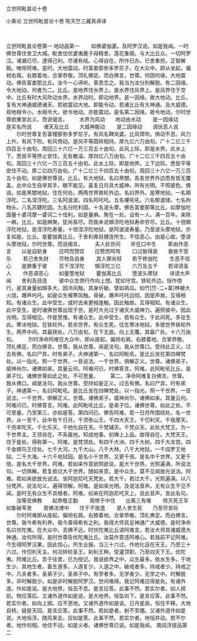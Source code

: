 <!-- { "loadSidebar": true } -->
立世阿毗昙论十卷


小乘论
立世阿毗昙论十卷
陈天竺三藏真谛译


　　

立世阿毗昙论卷第一
地动品第一
　　如佛婆伽婆。及阿罗汉说。如是我闻。一时佛世尊住舍卫大城。毗舍佉优婆夷鹿子母精舍。莲花重阁。与大比丘众。一切阿罗汉。诸漏已尽。逮得己利。尽诸有结。心得自在。所作已办。已舍重担。正智解脱。唯除阿难。是时。大地震动。时富娄那弥多罗尼子。在大众中。即从坐起。偏袒右肩。右膝着地。合掌恭敬。顶礼佛足。而白佛言。世尊。何因何缘。大地震动。佛告富娄那比丘。汝今一心谛听。善思念之。我当为汝分别解脱。有二因缘。令大地动。何者为二。比丘。是地界住水界上。是水界住风界上。是风界住于空中。比丘有时大风吹动水界。水界动时。即动地界。是一因缘。故大地动。比丘。复有大神通威德诸天。若欲震动大地。即能令动。若诸比丘有大神通。及大威德。观地相令小。水相令大。欲令地动。亦能震动。是名第二因缘。故令地动。尔时世尊欲重宣此义。而说偈言。
　　水界为风动　　地动由水动
　　是一因缘动　　是实名所说
　　诸天及比丘　　大威神能动
　　是二因缘动　　调伏恶人说
　　尔时世尊复告富楼那弥多罗尼子。有风名鞞岚婆。比风常吹。俱动不息。风力上升。有风下吹。有风傍动。是风平等圆转相持。厚九亿六万由旬。广十二亿三千四百五十由旬。周回三十六亿一万三百五十由旬。此风上际。即是水界。此水上下。悉皆平等停止安住。无有散溢。厚四亿八万由旬。广十二亿三千四百五十由旬。周回三十六亿一万三百五十由旬。此水上际。即是地界。上下边际。悉皆平等安住不动。厚二亿四万由旬。广十二亿三千四百五十由旬。周回三十六亿一万三百五十由旬。如是佛世尊说。比丘。有大地狱。名曰黑闇。各各世界外边悉有皆无覆盖。此中众生自举其手。眼不能见。虽复日月具大威神。所有光明。不照彼色。佛说。如是黑闇地狱。住在何处。两两世界铁轮外边。名曰界外。是寒地狱。一名頞浮陀。二名涅浮陀。三名阿波波。四名阿吒吒。五名嚘吼吼。六名郁波缕。七名拘物头。八名苏健陀固。九名分陀利固。十名波头摩。佛告富娄那等比丘。如摩伽陀国量十婆诃摩一婆诃二十佉利。如是量麻。聚在一处。设有一人。满一百年。来除一麻。比丘。如是麻聚。犹尚易尽。而我未说頞浮陀地狱寿命穷尽。比丘。十倍頞浮陀地狱。是涅浮陀寿量。十倍涅浮陀地狱。是阿波波寿量。乃至波头摩地狱。亦复如是。比丘。是瞿伽离比丘。于舍利弗目揵连所生。不信恶心。由是心故。堕波头摩地狱。尔时世尊。而说偈言。
　　夫人处世间　　斧在口中生
　　斯由作恶言　　以是自斩身
　　应呵而赞叹　　应赞而呵骂
　　口过故得衰　　衰故不受乐
　　若己舍失财　　尽物及自身
　　其人罪尚轻　　若于修伽陀
　　生恶不信心　　是罪重于彼
　　百千涅浮陀　　頞浮陀三亿
　　六万及五千　　若诽谤圣人
　　作恶语恶心　　如量堕地狱
　　瞿伽离比丘　　堕波头摩狱
　　诽谤大声闻　　舍利及目连
　　彼中众生傍行作向上想。犹如守宫。铁轮外边。恒作傍行。是其身量如頞多大。因冷风触。其身圻破。譬如熟瓜。如竹[竺-二+韋]林被大火烧。爆声吒吒。如是众生被寒风触。骨破。爆声吒吒远彻。因是声故。互得相知。有诸众生。此中受生。或时去来更相逢触。因此触故。互得相知。有诸众生。此中受生。是时诸佛世尊出现于世。是时大光过于诸天大威神力。遍照彼中。因此光明。互得相见。作是思惟。有诸众生。此中受生。若有众生。于此间死。多往生此。寒冰地狱。在铁轮外。若余世界。有众生死。往生寒冰地狱。多彼世界铁轮外生。两界中间。其最狭处。八万由旬。在下无底。向上无覆。其最广处。十六万由旬。
　　尔时净命阿难在大众中。即从座起。偏袒右肩。右膝着地。合掌恭敬。顶礼佛足。而白佛言。世尊。我从世尊。闻是法句。我从世尊口。受持此正义。过去有佛。名曰尸弃。时有弟子。大神通第一。名曰阿毗吼。是比丘坐在第四禅梵处。以一指光。照一千世界。一音说法。一千世界。俱解正义。世尊。诸佛弟子。威神尚尔。诸佛如来。其量云何。阿难问已。时佛答言。阿难。此阿毗吼比丘。是弟子位。诸佛世尊如此之处。不可思量。
　　第二。净命阿难复白佛言。世尊。我从佛口。闻是法句。我从世尊。受持如是正义。过去有佛。名曰尸弃。时有弟子。神通第一。名曰阿毗吼。是比丘坐在四禅梵处。以一指光。照一千世界。一音说法。一千世界。俱解正义。世尊。诸佛弟子。威神尚尔。诸佛如来。其量云何。阿难问已。时佛答言。阿难。此阿毗吼比丘。是弟子位。诸佛世尊。如此之处。不可思量。乃至第三。亦如是答。第四问已。佛告阿难。若一日月所围绕处。名一世界。从一至千。此中有千日月。千须弥山王。千四大天王。千忉利天。千夜摩天。千兜率陀天。千化乐天。千他化自在天。千梵辅天。千梵众天。此处大梵王。为一千世界主。王领自在。不系属他。知成他事。初禅上上品。故得自在。大梵天王。住于是处。得称第一。阿难。是梵领处。有四千大洲。四千大树。四千大龙宫。四千金翅鸟王住处。七千大河。九千大山。八千大林。八千大地狱。一千阎罗王地狱。二千大海。十六千地狱园。是名小千世界。又更千倍。是名中千世界。又更千倍。是名大千世界。阿难。若如来作意欲照欲说。是大千世界。光照遍满。所说法句。一切俱解。若复欲过大千世界。随如来意。是中众生。莫不见闻放光说法。阿难。若如来欲放光说法。坐阿迦尼吒天梵处。若大千。若过大千。光照遍满。以八分梵声。说法句义。遍得领解。阿难。是如来光明。及说法音声。无有众生不见不闻。是时无有众生不具根者。阿难。如来在阿迦尼吒天上。说此音声。宣此名句。
　　汝等受佛教　　起恭敬正勤
　　观修于中住　　出离三有难
　　除灭死王军　　如象破苇舍
　　若佛法律中　　住于不放逸
　　是人舍生死　　乃至尽苦际
　　尔时阿难即从座起。偏袒右肩。右膝着地。合掌恭敬。顶礼佛足。而白佛言。世尊。我今希有利养。我今善得希有之利。我得大师具足神通广大威德。是时净命名曰优陀夷。在大众中。去佛不远。时优陀夷比丘语阿难言。若汝大师具诸威德大神通。汝何所得。是时世尊告优陀夷比丘。汝莫作意违阿难心。若我前不记阿难。今生得阿罗汉果。因此信心。所生业报。当三十六过。作他化自在天王。乃至三十六过。作忉利天主。何况转轮圣王。刹利王种。受灌顶职。乃至四天下王。优陀夷。阿难比丘。吾于往昔。已为授记。我说欲界之中。众生最多。依水生多。于地生少。其地生者。畜生道多。人道复少。人道之中。破戒者多。持戒者少。持戒之中。凡夫者多。圣弟子少。圣弟子中。有学者多。无学者少。无学之中。时解脱多。非时解脱少。如是非时解脱阿罗汉。世间难得。我记阿难应得是处。有诸外道。作如是说。是大地界。恒去不息。是言应答。此事不然。若实尔者。如人掷前。物应落后。又诸外道作如是说。是大地界。恒坠向下。是言应答。此事不然。若实尔者。如向上掷。应不至地。又诸外道作如是说。日月星辰。恒住不移。大地自转。疑是天回。是言应答。此事不然。若如是者。射不至堋。又诸外道作如是说。大地恒浮。随风来去。应如是答。此事不然。若实尔者。地恒并动。若不尔者。地作何相。地住不动。如是义者。诸佛世尊已说。如是我闻。
南阎浮提品第二
